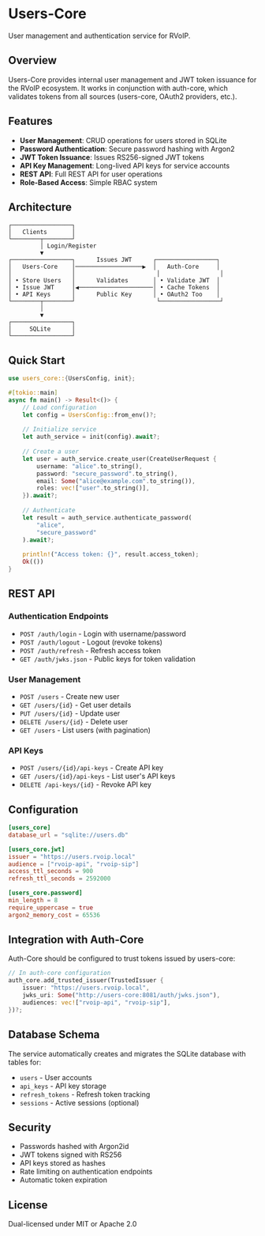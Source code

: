 # Users-Core

User management and authentication service for RVoIP.

## Overview

Users-Core provides internal user management and JWT token issuance for the RVoIP ecosystem. It works in conjunction with auth-core, which validates tokens from all sources (users-core, OAuth2 providers, etc.).

## Features

- **User Management**: CRUD operations for users stored in SQLite
- **Password Authentication**: Secure password hashing with Argon2
- **JWT Token Issuance**: Issues RS256-signed JWT tokens
- **API Key Management**: Long-lived API keys for service accounts
- **REST API**: Full REST API for user operations
- **Role-Based Access**: Simple RBAC system

## Architecture

```
┌─────────────────┐
│   Clients       │
└────────┬────────┘
         │ Login/Register
         ▼
┌─────────────────┐      Issues JWT      ┌─────────────────┐
│   Users-Core    │───────────────────▶  │   Auth-Core     │
│                 │                       │                 │
│ • Store Users   │      Validates       │ • Validate JWT  │
│ • Issue JWT     │◀─────────────────────│ • Cache Tokens  │
│ • API Keys      │      Public Key      │ • OAuth2 Too    │
└────────┬────────┘                       └─────────────────┘
         │
         ▼
┌─────────────────┐
│     SQLite      │
└─────────────────┘
```

## Quick Start

```rust
use users_core::{UsersConfig, init};

#[tokio::main]
async fn main() -> Result<()> {
    // Load configuration
    let config = UsersConfig::from_env()?;
    
    // Initialize service
    let auth_service = init(config).await?;
    
    // Create a user
    let user = auth_service.create_user(CreateUserRequest {
        username: "alice".to_string(),
        password: "secure_password".to_string(),
        email: Some("alice@example.com".to_string()),
        roles: vec!["user".to_string()],
    }).await?;
    
    // Authenticate
    let result = auth_service.authenticate_password(
        "alice",
        "secure_password"
    ).await?;
    
    println!("Access token: {}", result.access_token);
    Ok(())
}
```

## REST API

### Authentication Endpoints

- `POST /auth/login` - Login with username/password
- `POST /auth/logout` - Logout (revoke tokens)
- `POST /auth/refresh` - Refresh access token
- `GET /auth/jwks.json` - Public keys for token validation

### User Management

- `POST /users` - Create new user
- `GET /users/{id}` - Get user details
- `PUT /users/{id}` - Update user
- `DELETE /users/{id}` - Delete user
- `GET /users` - List users (with pagination)

### API Keys

- `POST /users/{id}/api-keys` - Create API key
- `GET /users/{id}/api-keys` - List user's API keys
- `DELETE /api-keys/{id}` - Revoke API key

## Configuration

```toml
[users_core]
database_url = "sqlite://users.db"

[users_core.jwt]
issuer = "https://users.rvoip.local"
audience = ["rvoip-api", "rvoip-sip"]
access_ttl_seconds = 900
refresh_ttl_seconds = 2592000

[users_core.password]
min_length = 8
require_uppercase = true
argon2_memory_cost = 65536
```

## Integration with Auth-Core

Auth-Core should be configured to trust tokens issued by users-core:

```rust
// In auth-core configuration
auth_core.add_trusted_issuer(TrustedIssuer {
    issuer: "https://users.rvoip.local",
    jwks_uri: Some("http://users-core:8081/auth/jwks.json"),
    audiences: vec!["rvoip-api", "rvoip-sip"],
})?;
```

## Database Schema

The service automatically creates and migrates the SQLite database with tables for:

- `users` - User accounts
- `api_keys` - API key storage
- `refresh_tokens` - Refresh token tracking
- `sessions` - Active sessions (optional)

## Security

- Passwords hashed with Argon2id
- JWT tokens signed with RS256
- API keys stored as hashes
- Rate limiting on authentication endpoints
- Automatic token expiration

## License

Dual-licensed under MIT or Apache 2.0
